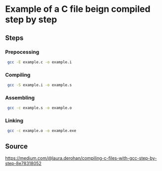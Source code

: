 # Example of a C file beign compiled step by step
## Steps
### Prepocessing
```bash
 gcc -E example.c -o example.i
```
### Compiling
```bash
 gcc -S example.i -o example.s
```
### Assembling
```bash
 gcc -c example.s -o example.o
```
### Linking
```bash
 gcc -c example.o -o example.exe
```
## Source
https://medium.com/@laura.derohan/compiling-c-files-with-gcc-step-by-step-8e78318052
